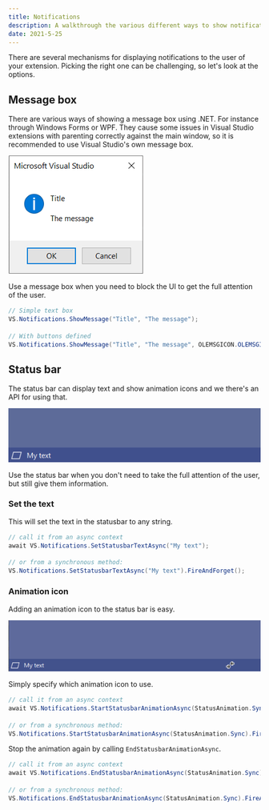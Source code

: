 ```yaml
---
title: Notifications
description: A walkthrough the various different ways to show notifications to users.
date: 2021-5-25
---
```


There are several mechanisms for displaying notifications to the user of your extension. Picking the right one can be challenging, so let's look at the options.

## Message box
There are various ways of showing a message box using .NET. For instance through Windows Forms or WPF. They cause some issues in Visual Studio extensions with parenting correctly against the main window, so it is recommended to use Visual Studio's own message box.

![Native Visual Studio message box](../assets/img/messagebox.png)

Use a message box when you need to block the UI to get the full attention of the user.

```csharp
// Simple text box
VS.Notifications.ShowMessage("Title", "The message");

// With buttons defined
VS.Notifications.ShowMessage("Title", "The message", OLEMSGICON.OLEMSGICON_INFO, OLEMSGBUTTON.OLEMSGBUTTON_OKCANCEL);   
```

## Status bar
The status bar can display text and show animation icons and we there's an API for using that.

![Status bar showing custom text](../assets/img/statusbar.png)

Use the status bar when you don't need to take the full attention of the user, but still give them information.

### Set the text
This will set the text in the statusbar to any string.

```csharp
// call it from an async context
await VS.Notifications.SetStatusbarTextAsync("My text");

// or from a synchronous method:
VS.Notifications.SetStatusbarTextAsync("My text").FireAndForget();
```

### Animation icon
Adding an animation icon to the status bar is easy.

![Statusbar animating using the StatusAnimation.Sync icon](../assets/img/statusbar-animation.gif)

Simply specify which animation icon to use.

```csharp
// call it from an async context
await VS.Notifications.StartStatusbarAnimationAsync(StatusAnimation.Sync);

// or from a synchronous method:
VS.Notifications.StartStatusbarAnimationAsync(StatusAnimation.Sync).FireAndForget();
```

Stop the animation again by calling `EndStatusbarAnimationAsync`.

```csharp
// call it from an async context
await VS.Notifications.EndStatusbarAnimationAsync(StatusAnimation.Sync);

// or from a synchronous method:
VS.Notifications.EndStatusbarAnimationAsync(StatusAnimation.Sync).FireAndForget();
```
